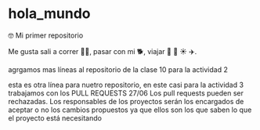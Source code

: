 # hola_mundo
🤓
Mi primer repositorio

Me gusta sali a correr 🏃‍♀️, pasar con mi 🐕, viajar 🚗 🌊 ☀️ ✈️.

agrgamos mas líneas al repositorio de la clase 10 para la actividad 2

esta es otra línea para nuetro repositorio, en este casi para la actividad 3
trabajamos con los PULL REQUESTS 27/06
Los pull requests pueden ser rechazadas. Los responsables de los 
proyectos serán los encargados de aceptar o no los cambios propuestos 
ya que ellos son los que saben lo que el proyecto está necesitando

